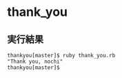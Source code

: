 # thank_you

## 実行結果
```
thankyou[master]$ ruby thank_you.rb 
"Thank you, nochi"
thankyou[master]$ 
```
